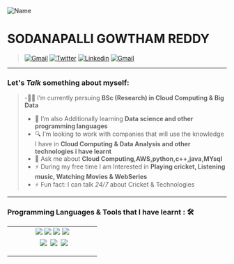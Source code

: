![Name](https://github.com/sharannyobasu/sharannyobasu/blob/master/Hello(1).gif)

SODANAPALLI GOWTHAM REDDY
===


>[![Gmail](https://img.shields.io/badge/-Gmail-c14438?style=flat&logo=Gmail&logoColor=white)](mailto:gowthamsdp@gmail.com)
[![Twitter](https://img.shields.io/badge/-Twitter-blue?style=flat&logo=Twitter&logoColor=white)](https://twitter.com/Gowthamsdp07)
[![Linkedin](https://img.shields.io/badge/-LinkedIn-blue?style=flat&logo=Linkedin&logoColor=white)](https://www.linkedin.com/in/gowtham-sdp-401348194/)
[![Gmail](https://img.shields.io/badge/-Instagram-cd486b?style=flat&logo=Instagram&logoColor=white)](https://www.instagram.com/iamsdp07/)


***

### Let's *Talk* something about myself:


> -👨‍🎓 I’m currently persuing <strong>BSc (Research) in Cloud Computing & Big Data</strong>
> - 📖 I’m also Additionally learning <strong>Data science and other programming languages </strong>
> - 🔍 I’m looking to work with companies that will use the knowledge I have in <strong>Cloud Computing & Data Analysis and other technologies i have learnt</strong>
> - 💬 Ask me about <strong>Cloud Computing,AWS,python,c++,java,MYsql</strong>
> - ⚡ During my free time I am Interested in <strong> Playing cricket, Listening music, Watching Movies & WebSeries </strong>
> - ⚡ Fun fact: I can talk  *24/7* about Cricket & Technologies 


***
### Programming Languages & Tools that I have learnt : 🛠


<table>
  <tbody>
    <tr valign="top" >
     <td  width="45%" align="center">
 <img src="https://img.shields.io/badge/python%20-%2314354C.svg?&style=for-the-badge&logo=python&logoColor=white">   <img src="https://img.shields.io/badge/javascript%20-%23323330.svg?&style=for-the-badge&logo=javascript&logoColor=%23F7DF1E">   <img src="https://img.shields.io/badge/html5%20-%23E34F26.svg?&style=for-the-badge&logo=html5&logoColor=white">   <img src="https://img.shields.io/badge/css3%20-%231572B6.svg?&style=for-the-badge&logo=css3&logoColor=white">     
     </td>
     </tr>
   <tr valign="top">  
   <td  width="25%" align="center">
 <code> <img src="https://www.vectorlogo.zone/logos/amazon_aws/amazon_aws-ar21.svg"> <img src="https://www.vectorlogo.zone/logos/google_cloud/google_cloud-ar21.svg"> <img src="https://www.vectorlogo.zone/logos/mysql/mysql-ar21.svg">
     </td>  
   </tr>
  </tbody>
</table>

